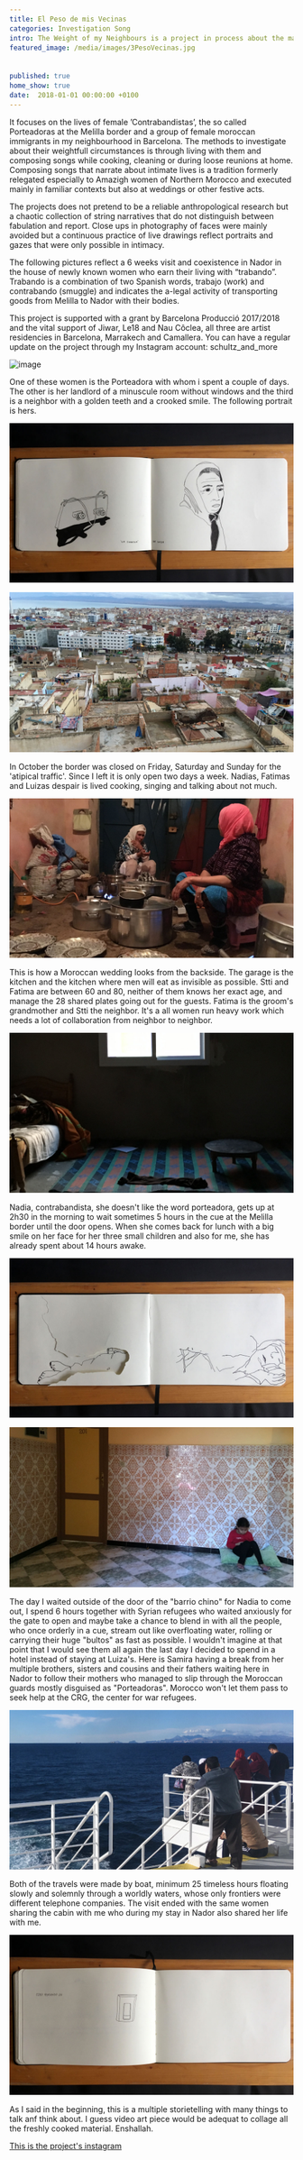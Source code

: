 ```yaml
---
title: El Peso de mis Vecinas
categories: Investigation Song
intro: The Weight of my Neighbours is a project in process about the marginality and migration of my neighbours. 
featured_image: /media/images/3PesoVecinas.jpg


published: true
home_show: true
date:  2018-01-01 00:00:00 +0100
---
```


It focuses on the lives of female ’Contrabandistas’, the so called Porteadoras at the Melilla border and a group of female moroccan immigrants in my neighbourhood in Barcelona.
The methods to investigate about their weightfull circumstances is through living with them and composing songs while cooking, cleaning or during loose reunions at home.
Composing songs that narrate about intimate lives is a tradition formerly relegated especially to Amazigh women of Northern Morocco and executed mainly in familiar contexts but also at weddings or other festive acts.

The projects does not pretend to be a reliable anthropological research but a chaotic collection of string narratives that do not distinguish between fabulation and report.
Close ups in photography of faces were mainly avoided but a continuous practice of live drawings reflect portraits and gazes that were only possible in intimacy.

The following pictures reflect a 6 weeks visit and coexistence in Nador in the house of newly known women who earn their living with “trabando”. Trabando is a combination of two Spanish words, trabajo (work) and contrabando (smuggle) and indicates the a-legal activity of transporting goods from Melilla to Nador with their bodies.

This project is supported with a grant by Barcelona Producció 2017/2018 and the vital support of Jiwar, Le18 and Nau Côclea, all three are artist residencies in Barcelona, Marrakech and Camallera.
You can have a regular update on the project through my Instagram account: schultz_and_more

![image](/media/images/4PesoVecinas.png)

One of these women is the Porteadora with whom i spent a couple of days. The other is her landlord of a minuscule room without windows and the third is a neighbor with a golden teeth and a crooked smile. The following portrait is hers.

![image](/media/images/1PesoVecinas.jpg) 


![image](/media/images/7PesoVecinas.jpg)

In October the border was closed on Friday, Saturday and Sunday for the 'atipical traffic'. Since I left it is only open two days a week. Nadias, Fatimas and Luizas despair is lived cooking, singing and talking about not much.

![image](/media/images/2PesoVecinas.jpg)

This is how a Moroccan wedding looks from the backside. The garage is the kitchen and the kitchen where men will eat as invisible as possible. Stti and Fatima are between 60 and 80, neither of them knows her exact age, and manage the 28 shared plates going out for the guests. Fatima is the groom's grandmother and Stti the neighbor. It's a all women run heavy work which needs a lot of collaboration from neighbor to neighbor. 

![image](/media/images/6PesoVecinas.jpg)

Nadia, contrabandista, she doesn't like the word porteadora, gets up at 2h30 in the morning to wait sometimes 5 hours in the cue at the Melilla border until the door opens. When she comes back for lunch with a big smile on her face for her three small children and also for me, she has already spent about 14 hours awake.

![image](/media/images/5PesoVecinas.jpg) 

![image](/media/images/10PesoVecinas.jpg)
 
The day I waited outside of the door of the "barrio chino" for Nadia to come out, I spend 6 hours together with Syrian refugees who waited anxiously for the gate to open and maybe take a chance to blend in with all the people, who once orderly in a cue, stream out like overfloating water, rolling or carrying their huge "bultos" as fast as possible. I wouldn't imagine at that point that I would see them all again the last day I decided to spend in a hotel instead of staying at Luiza's. Here is Samira having a break from her multiple brothers, sisters and cousins and their fathers waiting here in Nador to follow their mothers who managed to slip through the Moroccan guards mostly disguised as "Porteadoras". Morocco won't let them pass to seek help at the CRG, the center for war refugees.

![image](/media/images/11PesoVecinas.jpg)

Both of the travels were made by boat, minimum 25 timeless hours floating slowly and solemnly through a worldly waters, whose only frontiers were different telephone companies. The visit ended with the same women sharing the cabin with me who during my stay in Nador also shared her life with me.

![image](/media/images/12PesoVecinas.jpg)

As I said in the beginning, this is a multiple storietelling with many things to talk anf think about. I guess video art piece would be adequat to collage all the freshly cooked material. Enshallah.


[This is the project's instagram ](https://www.instagram.com/schultz_and_more/)   